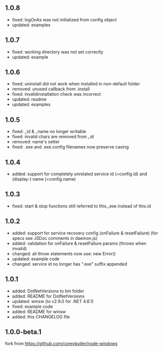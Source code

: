 ## 1.0.8
- fixed: logOnAs was not initialized from config object
- updated: examples

## 1.0.7
- fixed: working directory was not set correctly 
- updated: example

## 1.0.6
- fixed: uninstall did not work when installed in non-default folder
- removed: unused callback from .install
- fixed: invalidinstallation check was incorrect
- updated: readme
- updated: examples

## 1.0.5
- fixed: _id & _name no longer writable
- fixed: invalid chars are removed from _id
- removed: name's setter
- fixed: .exe and .exe.config filenames now preserve casing

## 1.0.4
- added: support for completely unrelated service id (=config.id) and (display-) name (=config.name)

## 1.0.3
- fixed: start & stop functions still referred to this._exe  instead of this.id

## 1.0.2
- added: support for service recovery config (onFailure & resetFailure)
  (for specs see JSDoc comments in daemon.js)
- added: validation for onFailure & resetFailure params (throws when invalid)
- changed: all throw statements now use: new Error()
- updated: example code
- changed: service id no longer has ".exe" suffix appended

## 1.0.1
- added: DotNetVersions to bin folder
- added: README for DotNetVersions
- updated: winsw (to v2.9.0 for .NET 4.6.1)
- fixed: example code
- added: README for winsw
- added: this CHANGELOG file

## 1.0.0-beta.1
fork from https://github.com/coreybutler/node-windows